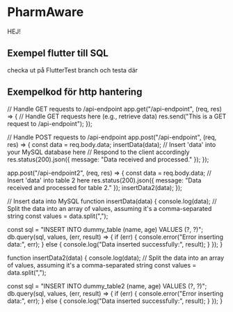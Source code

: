 # PharmAware

HEJ!

## Exempel flutter till SQL

checka ut på FlutterTest branch och testa där

## Exempelkod för http hantering

// Handle GET requests to /api-endpoint
app.get("/api-endpoint", (req, res) => {
// Handle GET requests here (e.g., retrieve data)
res.send("This is a GET request to /api-endpoint");
});

// Handle POST requests to /api-endpoint
app.post("/api-endpoint", (req, res) => {
const data = req.body.data;
insertData(data);
// Insert 'data' into your MySQL database here
// Respond to the client accordingly
res.status(200).json({ message: "Data received and processed." });
});

app.post("/api-endpoint2", (req, res) => {
const data = req.body.data;
// Insert 'data' into table 2 here
res.status(200).json({ message: "Data received and processed for table 2." });
insertData2(data);
});

// Insert data into MySQL
function insertData(data) {
console.log(data);
// Split the data into an array of values, assuming it's a comma-separated string
const values = data.split(",");

const sql = "INSERT INTO dummy_table (name, age) VALUES (?, ?)";
db.query(sql, values, (err, result) => {
if (err) {
console.error("Error inserting data:", err);
} else {
console.log("Data inserted successfully:", result);
}
});
}

function insertData2(data) {
console.log(data);
// Split the data into an array of values, assuming it's a comma-separated string
const values = data.split(",");

const sql = "INSERT INTO dummy_table2 (name, age) VALUES (?, ?)";
db.query(sql, values, (err, result) => {
if (err) {
console.error("Error inserting data:", err);
} else {
console.log("Data inserted successfully:", result);
}
});
}
